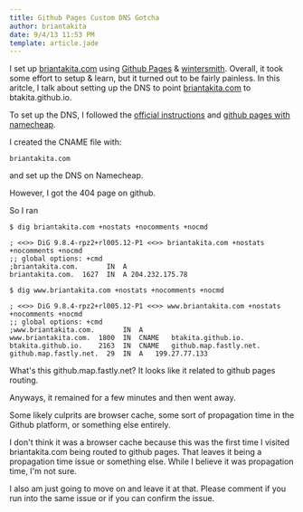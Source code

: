 ```yaml
---
title: Github Pages Custom DNS Gotcha
author: briantakita
date: 9/4/13 11:53 PM
template: article.jade
---
```


I set up [briantakita.com](http://briantakita.com) using [Github Pages](http://pages.github.com/) & [wintersmith](http://wintersmith.io/). Overall, it took some effort to setup & learn, but it turned out to be fairly painless. In this aritcle, I talk about setting up the DNS to point [briantakita.com](http://briantakita.com) to btakita.github.io.

<span class="more"></span>

To set up the DNS, I followed the [official instructions](https://help.github.com/articles/setting-up-a-custom-domain-with-pages) and [github pages with namecheap](http://davidensinger.com/2013/03/setting-the-dns-for-github-pages-on-namecheap/).

I created the CNAME file with:

```
briantakita.com
```

and set up the DNS on Namecheap.

However, I got the 404 page on github.

So I ran

```
$ dig briantakita.com +nostats +nocomments +nocmd

; <<>> DiG 9.8.4-rpz2+rl005.12-P1 <<>> briantakita.com +nostats +nocomments +nocmd
;; global options: +cmd
;briantakita.com.       IN  A
briantakita.com.  1627  IN  A 204.232.175.78

$ dig www.briantakita.com +nostats +nocomments +nocmd

; <<>> DiG 9.8.4-rpz2+rl005.12-P1 <<>> www.briantakita.com +nostats +nocomments +nocmd
;; global options: +cmd
;www.briantakita.com.       IN  A
www.briantakita.com.  1800  IN  CNAME	btakita.github.io.
btakita.github.io.    2163  IN  CNAME	github.map.fastly.net.
github.map.fastly.net.  29  IN  A	199.27.77.133
```

What's this github.map.fastly.net? It looks like it related to github pages routing.

Anyways, it remained for a few minutes and then went away.

Some likely culprits are browser cache, some sort of propagation time in the Github platform, or something else entirely.

I don't think it was a browser cache because this was the first time I visited briantakita.com being routed to github pages. That leaves it being a propagation time issue or something else. While I believe it was propagation time, I'm not sure.

I also am just going to move on and leave it at that. Please comment if you run into the same issue or if you can confirm the issue.
